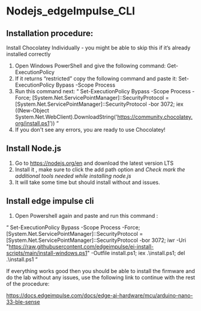 # Nodejs_edgeImpulse_CLI

## Installation procedure:  
 Install Chocolatey Individually - you might be able to skip this if it’s already installed correctly

1. Open Windows PowerShell and give the following command:   Get-ExecutionPolicy 
2. If it returns “restricted” copy the following command and paste it:  Set-ExecutionPolicy Bypass -Scope Process
3. Run this command next:
 “ Set-ExecutionPolicy Bypass -Scope Process -Force; [System.Net.ServicePointManager]::SecurityProtocol = [System.Net.ServicePointManager]::SecurityProtocol -bor 3072; iex ((New-Object System.Net.WebClient).DownloadString('https://community.chocolatey.org/install.ps1')) “
4. If you don't see any errors, you are ready to use Chocolatey!


## Install Node.js
1. Go to https://nodejs.org/en and download the latest version LTS
2. Install it , make sure to click the add path option and *Check mark the additional tools needed while installing node.js*
3. It will take some time but should install without and issues.


## Install edge impulse cli
1. Open Powershell again and paste and run this command :  

“ Set-ExecutionPolicy Bypass -Scope Process -Force; [System.Net.ServicePointManager]::SecurityProtocol = [System.Net.ServicePointManager]::SecurityProtocol -bor 3072; iwr -Uri "https://raw.githubusercontent.com/edgeimpulse/ei-install-scripts/main/install-windows.ps1" -Outfile install.ps1; iex .\install.ps1; del .\install.ps1 “


If everything works good then you should be able to install the firmware and do the lab without any issues, use the following link to continue with the rest of the procedure: 

https://docs.edgeimpulse.com/docs/edge-ai-hardware/mcu/arduino-nano-33-ble-sense
